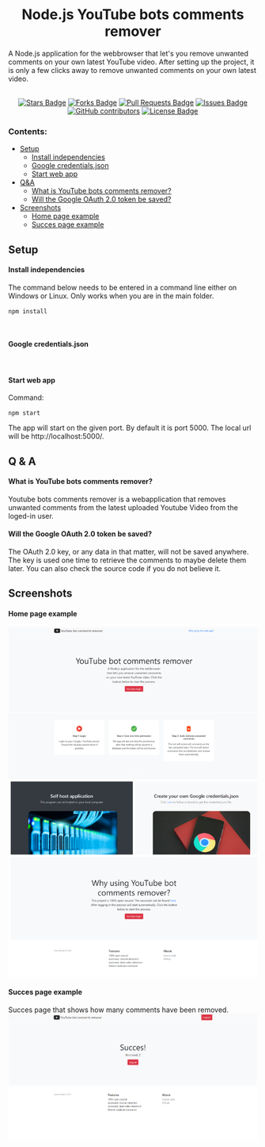 <h1 align="center">Node.js YouTube bots comments remover</h1>

A Node.js application for the webbrowser that let's you remove unwanted comments on your own latest YouTube video. After setting up the project, it is only a few clicks away to remove unwanted comments on your own latest video.

<div align="center">
<br>
  <a href="https://github.com/nietjoost/Node.js-YouTube-bot-comments-remover/stargazers"><img src="https://img.shields.io/github/stars/nietjoost/Node.js-YouTube-bot-comments-remover" alt="Stars Badge"/></a>
  <a href="https://github.com/nietjoost/Node.js-YouTube-bot-comments-remover/network/members"><img src="https://img.shields.io/github/forks/nietjoost/Node.js-YouTube-bot-comments-remover" alt="Forks Badge"/></a>
  <a href="https://github.com/nietjoost/Node.js-YouTube-bot-comments-remover/pulls"><img src="https://img.shields.io/github/issues-pr/nietjoost/Node.js-YouTube-bot-comments-remover" alt="Pull Requests Badge"/></a>
  <a href="https://github.com/nietjoost/Node.js-YouTube-bot-comments-remover/issues"><img src="https://img.shields.io/github/issues/nietjoost/Node.js-YouTube-bot-comments-remover" alt="Issues Badge"/></a>
  <a href="https://github.com/nietjoost/Node.js-YouTube-bot-comments-remover/graphs/contributors"><img alt="GitHub contributors" src="https://img.shields.io/github/contributors/nietjoost/Node.js-YouTube-bot-comments-remover?color=2b9348"></a>
  <a href="https://github.com/nietjoost/Node.js-YouTube-bot-comments-remover/blob/master/LICENSE"><img src="https://img.shields.io/github/license/nietjoost/Node.js-YouTube-bot-comments-remover?color=2b9348" alt="License Badge"/></a>
</div>

### Contents:

- [Setup](#setup)
  - [Install independencies](#install-independencies)
  - [Google credentials.json](#google-credentialsjson)
  - [Start web app](#start-web-app)
- [Q&A](#q--a)
  - [What is YouTube bots comments remover?](#what-is-youtube-bots-comments-remover)
  - [Will the Google OAuth 2.0 token be saved?](#will-the-google-oauth-20-token-be-saved)
- [Screenshots](#screenshots)
  - [Home page example](#home-page-example)
  - [Succes page example](#succes-page-example)

## Setup

#### Install independencies
The command below needs to be entered in a command line either on Windows or Linux. Only works when you are in the main folder. 
```
npm install
```
<br />

#### Google credentials.json

<br />

#### Start web app
Command:
```
npm start
```
The app will start on the given port. By default it is port 5000. The local url will be http://localhost:5000/.

## Q & A

#### What is YouTube bots comments remover?
Youtube bots comments remover is a webapplication that removes unwanted comments from the latest uploaded Youtube Video from the loged-in user.

#### Will the Google OAuth 2.0 token be saved?
The OAuth 2.0 key, or any data in that matter, will not be saved anywhere. The key is used one time to retrieve the comments to maybe delete them later. You can also check the source code if you do not believe it. 

## Screenshots

#### Home page example

![Screenshot of the website](https://github.com/nietjoost/Node.js-YouTube-bot-comments-remover/blob/main/screenshots/Screenshot%201.png)

#### Succes page example
Succes page that shows how many comments have been removed.
![Screenshot of the website](https://github.com/nietjoost/Node.js-YouTube-bot-comments-remover/blob/main/screenshots/Screenshot%202.png)
